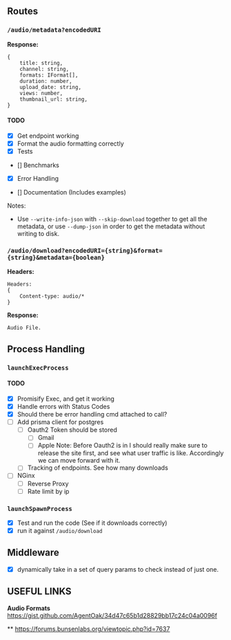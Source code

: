 ## Routes

### `/audio/metadata?encodedURI`

**Response:**
```
{
    title: string,
    channel: string,
    formats: IFormat[],
    duration: number,
    upload_date: string,
    views: number,
    thumbnail_url: string,
}
```

#### TODO
- [X] Get endpoint working
- [X] Format the audio formatting correctly
- [X] Tests
- [] Benchmarks
- [X] Error Handling
- [] Documentation (Includes examples)

Notes:
- Use `--write-info-json` with `--skip-download` together to get all the metadata, or use `--dump-json` in order to get the metadata without writing to disk. 

### `/audio/download?encodedURI={string}&format={string}&metadata={boolean}`

**Headers:**
```
Headers:
{
    Content-type: audio/*
}
```

**Response:**
```
Audio File.
```

## Process Handling

### `launchExecProcess`

#### TODO
- [X] Promisify Exec, and get it working
- [X] Handle errors with Status Codes
- [X] Should there be error handling cmd attached to call?
- [ ] Add prisma client for postgres
    - [ ] Oauth2 Token should be stored
        - [ ] Gmail
        - [ ] Apple
    Note: Before Oauth2 is in I should really make sure to release the site first, and see what user traffic is like. Accordingly we can move forward with it. 
    - [ ] Tracking of endpoints. See how many downloads
- [ ] NGinx
    - [ ] Reverse Proxy
    - [ ] Rate limit by ip

### `launchSpawnProcess`
- [X] Test and run the code (See if it downloads correctly)
- [X] run it against `/audio/download`

## Middleware

- [X] dynamically take in a set of query params to check instead of just one. 

## USEFUL LINKS

**Audio Formats**
https://gist.github.com/AgentOak/34d47c65b1d28829bb17c24c04a0096f

**
https://forums.bunsenlabs.org/viewtopic.php?id=7637